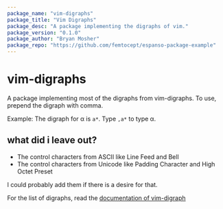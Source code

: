 ```yaml
---
package_name: "vim-digraphs"
package_title: "Vim Digraphs"
package_desc: "A package implementing the digraphs of vim."
package_version: "0.1.0"
package_author: "Bryan Mosher"
package_repo: "https://github.com/femtocept/espanso-package-example"
---
```

# vim-digraphs 
A package implementing most of the digraphs from vim-digraphs. To use, prepend the digraph with comma.

Example: The digraph for α is `a*`. Type `,a*` to type α.

## what did i leave out?

- The control characters from ASCII like Line Feed and Bell
- The control characters from Unicode like Padding Character and High Octet Preset

I could probably add them if there is a desire for that.

For the list of digraphs, read the [documentation of vim-digraph](https://vimhelp.org/digraph.txt.html)

